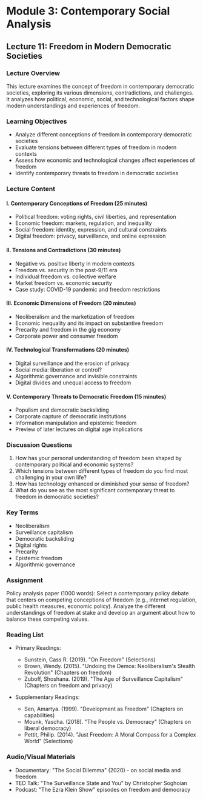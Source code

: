 # Module 3: Contemporary Social Analysis

## Lecture 11: Freedom in Modern Democratic Societies

### Lecture Overview
This lecture examines the concept of freedom in contemporary democratic societies, exploring its various dimensions, contradictions, and challenges. It analyzes how political, economic, social, and technological factors shape modern understandings and experiences of freedom.

### Learning Objectives
- Analyze different conceptions of freedom in contemporary democratic societies
- Evaluate tensions between different types of freedom in modern contexts
- Assess how economic and technological changes affect experiences of freedom
- Identify contemporary threats to freedom in democratic societies

### Lecture Content

#### I. Contemporary Conceptions of Freedom (25 minutes)
- Political freedom: voting rights, civil liberties, and representation
- Economic freedom: markets, regulation, and inequality
- Social freedom: identity, expression, and cultural constraints
- Digital freedom: privacy, surveillance, and online expression

#### II. Tensions and Contradictions (30 minutes)
- Negative vs. positive liberty in modern contexts
- Freedom vs. security in the post-9/11 era
- Individual freedom vs. collective welfare
- Market freedom vs. economic security
- Case study: COVID-19 pandemic and freedom restrictions

#### III. Economic Dimensions of Freedom (20 minutes)
- Neoliberalism and the marketization of freedom
- Economic inequality and its impact on substantive freedom
- Precarity and freedom in the gig economy
- Corporate power and consumer freedom

#### IV. Technological Transformations (20 minutes)
- Digital surveillance and the erosion of privacy
- Social media: liberation or control?
- Algorithmic governance and invisible constraints
- Digital divides and unequal access to freedom

#### V. Contemporary Threats to Democratic Freedom (15 minutes)
- Populism and democratic backsliding
- Corporate capture of democratic institutions
- Information manipulation and epistemic freedom
- Preview of later lectures on digital age implications

### Discussion Questions
1. How has your personal understanding of freedom been shaped by contemporary political and economic systems?
2. Which tensions between different types of freedom do you find most challenging in your own life?
3. How has technology enhanced or diminished your sense of freedom?
4. What do you see as the most significant contemporary threat to freedom in democratic societies?

### Key Terms
- Neoliberalism
- Surveillance capitalism
- Democratic backsliding
- Digital rights
- Precarity
- Epistemic freedom
- Algorithmic governance

### Assignment
Policy analysis paper (1000 words): Select a contemporary policy debate that centers on competing conceptions of freedom (e.g., internet regulation, public health measures, economic policy). Analyze the different understandings of freedom at stake and develop an argument about how to balance these competing values.

### Reading List
- Primary Readings:
  * Sunstein, Cass R. (2019). "On Freedom" (Selections)
  * Brown, Wendy. (2015). "Undoing the Demos: Neoliberalism's Stealth Revolution" (Chapters on freedom)
  * Zuboff, Shoshana. (2019). "The Age of Surveillance Capitalism" (Chapters on freedom and privacy)

- Supplementary Readings:
  * Sen, Amartya. (1999). "Development as Freedom" (Chapters on capabilities)
  * Mounk, Yascha. (2018). "The People vs. Democracy" (Chapters on liberal democracy)
  * Pettit, Philip. (2014). "Just Freedom: A Moral Compass for a Complex World" (Selections)

### Audio/Visual Materials
- Documentary: "The Social Dilemma" (2020) - on social media and freedom
- TED Talk: "The Surveillance State and You" by Christopher Soghoian
- Podcast: "The Ezra Klein Show" episodes on freedom and democracy
